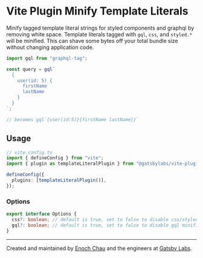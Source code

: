 # Vite Plugin Minify Template Literals

Minify tagged template literal strings for styled components and graphql by removing white space.
Template literals tagged with `gql`, `css`, and `styled.*` will be minified.
This can shave some bytes off your total bundle size without changing application code.

```js
import gql from "graphql-tag";

const query = gql`
  {
    user(id: 5) {
      firstName
      lastName
    }
  }
`;

// becomes gql`{user(id:5)}{firstName lastName}}`
```

## Usage

```ts
// vite.config.ts
import { defineConfig } from "vite";
import { plugin as templateLiteralPlugin } from "@gatsbylabs/vite-plugin-minify-template-literals";

defineConfig({
  plugins: [templateLiteralPlugin()],
});
```

### Options

```ts
export interface Options {
  css?: boolean; // default is true, set to false to disable css/styled.* minification
  gql?: boolean; // default is true, set to false to disable gql minification
}
```

---

Created and maintained by [Enoch Chau](https://enochchau.com) and the engineers at [Gatsby Labs](https://gatsby.events).
